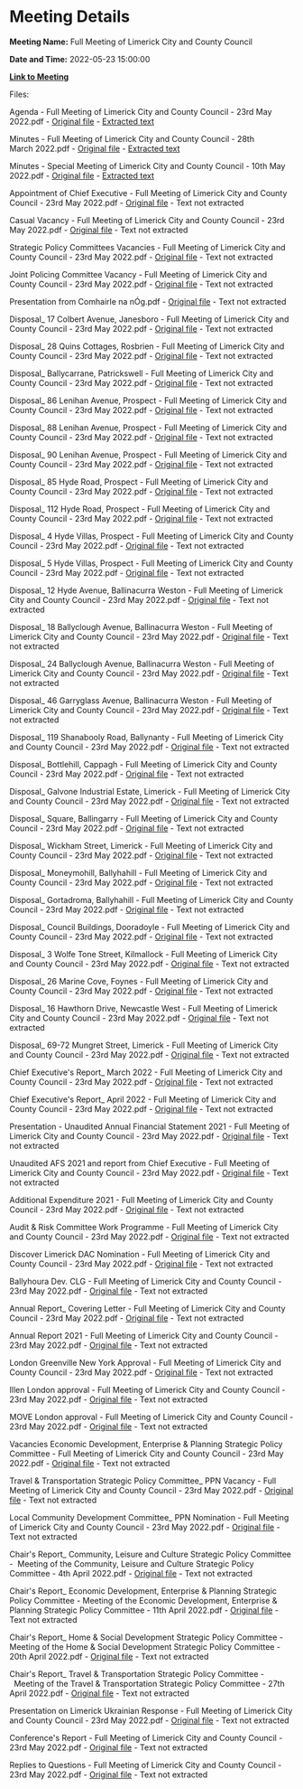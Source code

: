 # Meeting Details

**Meeting Name:** Full Meeting of Limerick City and County Council

**Date and Time:** 2022-05-23 15:00:00

**[Link to Meeting](https://www.limerick.ie/council/whats-on/full-meeting-limerick-city-and-county-council-49)**

Files: 

Agenda - Full Meeting of Limerick City and County Council - 23rd May 2022.pdf - [Original file](https://www.limerick.ie/sites/default/files/media/documents/2022-05/00%20Agenda%20Ordinary%20Meeting%2023.05.2022.pdf) - [Extracted text](./Agenda%20-%C2%A0Full%20Meeting%20of%20Limerick%20City%20and%20County%20Council%20-%2023rd%20May%202022.md)

Minutes - Full Meeting of Limerick City and County Council - 28th March 2022.pdf - [Original file](https://www.limerick.ie/sites/default/files/media/documents/2022-05/01%20%28a%29%20Minutes%20Council%20Meeting%2028.03.2022.pdf) - [Extracted text](./Minutes%20-%C2%A0Full%20Meeting%20of%20Limerick%20City%20and%20County%20Council%20-%2028th%20March%C2%A02022.md)

Minutes - Special Meeting of Limerick City and County Council - 10th May 2022.pdf - [Original file](https://www.limerick.ie/sites/default/files/media/documents/2022-05/01%20%28b%29%20Minutes%20Special%20Meeting%2010.05.2022_0.pdf) - [Extracted text](./Minutes%C2%A0-%20Special%20Meeting%20of%20Limerick%20City%20and%20County%20Council%20-%2010th%20May%202022.md)

Appointment of Chief Executive - Full Meeting of Limerick City and County Council - 23rd May 2022.pdf - [Original file](https://www.limerick.ie/sites/default/files/media/documents/2022-05/02%20Appointment%20of%20Chief%20Executive.pdf) - Text not extracted

Casual Vacancy - Full Meeting of Limerick City and County Council - 23rd May 2022.pdf - [Original file](https://www.limerick.ie/sites/default/files/media/documents/2022-05/03%20Casual%20Vacancy.pdf) - Text not extracted

Strategic Policy Committees Vacancies - Full Meeting of Limerick City and County Council - 23rd May 2022.pdf - [Original file](https://www.limerick.ie/sites/default/files/media/documents/2022-05/04%20%28i%29%20and%20%28ii%29%20SPC%20Vacancies.pdf) - Text not extracted

Joint Policing Committee Vacancy - Full Meeting of Limerick City and County Council - 23rd May 2022.pdf - [Original file](https://www.limerick.ie/sites/default/files/media/documents/2022-05/04%20%28iii%29%20Joint%20Policing%20Committee%20Vacancy.pdf) - Text not extracted

Presentation from Comhairle na nÓg.pdf - [Original file](https://www.limerick.ie/sites/default/files/media/documents/2022-06/Comhairle-na-nOg-presentation.pdf) - Text not extracted

Disposal_ 17 Colbert Avenue, Janesboro - Full Meeting of Limerick City and County Council - 23rd May 2022.pdf - [Original file](https://www.limerick.ie/sites/default/files/media/documents/2022-05/07%20%28a%29%20Disposal%20-%2017%20Colbert%20Ave.%2C%20Janesboro.pdf) - Text not extracted

Disposal_ 28 Quins Cottages, Rosbrien - Full Meeting of Limerick City and County Council - 23rd May 2022.pdf - [Original file](https://www.limerick.ie/sites/default/files/media/documents/2022-05/07%20%28b%29%20Disposal%20-%2028%20Quins%20Cottages%2C%20Rosbrien.pdf) - Text not extracted

Disposal_ Ballycarrane, Patrickswell - Full Meeting of Limerick City and County Council - 23rd May 2022.pdf - [Original file](https://www.limerick.ie/sites/default/files/media/documents/2022-05/07%20%28c%29%20Disposal%20-%20Ballycarrane%2C%20Patrickswell.pdf) - Text not extracted

Disposal_ 86 Lenihan Avenue, Prospect - Full Meeting of Limerick City and County Council - 23rd May 2022.pdf - [Original file](https://www.limerick.ie/sites/default/files/media/documents/2022-05/07%20%28d%29%20Disposal%20-%2086%20Lenihan%20Avenue%2C%20Prospect.pdf) - Text not extracted

Disposal_ 88 Lenihan Avenue, Prospect - Full Meeting of Limerick City and County Council - 23rd May 2022.pdf - [Original file](https://www.limerick.ie/sites/default/files/media/documents/2022-05/07%20%28e%29%20Disposal%20-%2088%20Lenihan%20Avenue%2C%20Prospect.pdf) - Text not extracted

Disposal_ 90 Lenihan Avenue, Prospect - Full Meeting of Limerick City and County Council - 23rd May 2022.pdf - [Original file](https://www.limerick.ie/sites/default/files/media/documents/2022-05/07%20%28f%29%20Disposal%20-%2090%20Lenihan%20Avenue%2C%20Prospect.pdf) - Text not extracted

Disposal_ 85 Hyde Road, Prospect - Full Meeting of Limerick City and County Council - 23rd May 2022.pdf - [Original file](https://www.limerick.ie/sites/default/files/media/documents/2022-05/07%20%28g%29%20Disposal%20-%2085%20Hyde%20Road%2C%20Prospect.pdf) - Text not extracted

Disposal_ 112 Hyde Road, Prospect - Full Meeting of Limerick City and County Council - 23rd May 2022.pdf - [Original file](https://www.limerick.ie/sites/default/files/media/documents/2022-05/07%20%28h%29%20Disposal%20-%20112%20Hyde%20Road%2C%20Prospect.pdf) - Text not extracted

Disposal_ 4 Hyde Villas, Prospect - Full Meeting of Limerick City and County Council - 23rd May 2022.pdf - [Original file](https://www.limerick.ie/sites/default/files/media/documents/2022-05/07%20%28i%29%20Disposal%20-%204%20Hyde%20Villas%2C%20Prospect.pdf) - Text not extracted

Disposal_ 5 Hyde Villas, Prospect - Full Meeting of Limerick City and County Council - 23rd May 2022.pdf - [Original file](https://www.limerick.ie/sites/default/files/media/documents/2022-05/07%20%28j%29%20Disposal%20-%205%20Hyde%20Villas%2C%20Prospect.pdf) - Text not extracted

Disposal_ 12 Hyde Avenue, Ballinacurra Weston - Full Meeting of Limerick City and County Council - 23rd May 2022.pdf - [Original file](https://www.limerick.ie/sites/default/files/media/documents/2022-05/07%20%28k%29%20Disposal%20-%2012%20Hyde%20Avenue%2C%20Ballinacurra%20Weston.pdf) - Text not extracted

Disposal_ 18 Ballyclough Avenue, Ballinacurra Weston - Full Meeting of Limerick City and County Council - 23rd May 2022.pdf - [Original file](https://www.limerick.ie/sites/default/files/media/documents/2022-05/07%20%28l%29%20Disposal%20-%2018%20Ballyclough%20Avenue%2C%20Ballinacurra%20Weston.pdf) - Text not extracted

Disposal_ 24 Ballyclough Avenue, Ballinacurra Weston - Full Meeting of Limerick City and County Council - 23rd May 2022.pdf - [Original file](https://www.limerick.ie/sites/default/files/media/documents/2022-05/07%20%28m%29%20Disposal%20-%2024%20Ballyclough%20Ave%2C%20Ballinacurra%20Weston.pdf) - Text not extracted

Disposal_ 46 Garryglass Avenue, Ballinacurra Weston - Full Meeting of Limerick City and County Council - 23rd May 2022.pdf - [Original file](https://www.limerick.ie/sites/default/files/media/documents/2022-05/07%20%28n%29%20Disposal%20-%2046%20Garryglass%20Avenue%2C%20Ballinacurra%20Weston.pdf) - Text not extracted

Disposal_ 119 Shanabooly Road, Ballynanty - Full Meeting of Limerick City and County Council - 23rd May 2022.pdf - [Original file](https://www.limerick.ie/sites/default/files/media/documents/2022-05/07%20%28o%29%20Disposal%20-%20119%20Shanabooly%20Road%2C%20Ballynanty.pdf) - Text not extracted

Disposal_ Bottlehill, Cappagh - Full Meeting of Limerick City and County Council - 23rd May 2022.pdf - [Original file](https://www.limerick.ie/sites/default/files/media/documents/2022-05/07%20%28p%29%20Disposal%20-%20Bottlehill%2C%20Cappagh.pdf) - Text not extracted

Disposal_ Galvone Industrial Estate, Limerick - Full Meeting of Limerick City and County Council - 23rd May 2022.pdf - [Original file](https://www.limerick.ie/sites/default/files/media/documents/2022-05/07%20%28q%29%20Disposal%20-%20Galvone%20Industrial%20Estate%2C%20Limerick..pdf) - Text not extracted

Disposal_ Square, Ballingarry - Full Meeting of Limerick City and County Council - 23rd May 2022.pdf - [Original file](https://www.limerick.ie/sites/default/files/media/documents/2022-05/07%20%28r%29%20Disposal%20-%20Square%2C%20Ballingarry.pdf) - Text not extracted

Disposal_ Wickham Street, Limerick - Full Meeting of Limerick City and County Council - 23rd May 2022.pdf - [Original file](https://www.limerick.ie/sites/default/files/media/documents/2022-05/07%20%28s%29%20Disposal%20-%20Wickham%20Street%2C%20Limerick.pdf) - Text not extracted

Disposal_ Moneymohill, Ballyhahill - Full Meeting of Limerick City and County Council - 23rd May 2022.pdf - [Original file](https://www.limerick.ie/sites/default/files/media/documents/2022-05/07%20%28t%29%20Disposal%20-%20Moneymohill%2C%20Ballyhahill.pdf) - Text not extracted

Disposal_ Gortadroma, Ballyhahill - Full Meeting of Limerick City and County Council - 23rd May 2022.pdf - [Original file](https://www.limerick.ie/sites/default/files/media/documents/2022-05/07%20%28u%29%20Disposal%20-%20Gortadroma%2C%20Ballyhahill.pdf) - Text not extracted

Disposal_ Council Buildings, Dooradoyle - Full Meeting of Limerick City and County Council - 23rd May 2022.pdf - [Original file](https://www.limerick.ie/sites/default/files/media/documents/2022-05/07%20%28v%29%20Disposal%20-%20Council%20Buildings%2C%20Dooradoyle.pdf) - Text not extracted

Disposal_ 3 Wolfe Tone Street, Kilmallock - Full Meeting of Limerick City and County Council - 23rd May 2022.pdf - [Original file](https://www.limerick.ie/sites/default/files/media/documents/2022-05/07%20%28w%29%20Disposal%20-%203%20Wolfe%20Tone%20Street%2C%20Kilmallock.pdf) - Text not extracted

Disposal_ 26 Marine Cove, Foynes - Full Meeting of Limerick City and County Council - 23rd May 2022.pdf - [Original file](https://www.limerick.ie/sites/default/files/media/documents/2022-05/07%20%28x%29%20Disposal%20-%2026%20Marine%20Cove%2C%20Foynes.pdf) - Text not extracted

Disposal_ 16 Hawthorn Drive, Newcastle West - Full Meeting of Limerick City and County Council - 23rd May 2022.pdf - [Original file](https://www.limerick.ie/sites/default/files/media/documents/2022-05/07%20%28y%29%20Disposal%20-%2016%20Hawthorn%20Drive%2C%20NCW.pdf) - Text not extracted

Disposal_ 69-72 Mungret Street, Limerick - Full Meeting of Limerick City and County Council - 23rd May 2022.pdf - [Original file](https://www.limerick.ie/sites/default/files/media/documents/2022-05/07%20%28z%29%20Disposal%20-%2069-72%20Mungret%20Street%2C%20Limerick.pdf) - Text not extracted

Chief Executive's Report_ March 2022 - Full Meeting of Limerick City and County Council - 23rd May 2022.pdf - [Original file](https://www.limerick.ie/sites/default/files/media/documents/2022-05/08%20%28a%29%20%28i%29%20Chief%20Executive%27s%20Report%20-%20March%202022.pdf) - Text not extracted

Chief Executive's Report_ April 2022 - Full Meeting of Limerick City and County Council - 23rd May 2022.pdf - [Original file](https://www.limerick.ie/sites/default/files/media/documents/2022-05/08%20%28a%29%20%28ii%29%20Chief%20Executive%27s%20Report%20-%20April%202022.pdf) - Text not extracted

Presentation - Unaudited Annual Financial Statement 2021 - Full Meeting of Limerick City and County Council - 23rd May 2022.pdf - [Original file](https://www.limerick.ie/sites/default/files/media/documents/2022-05/Unaudited%20Annual%20Financial%20Statement%202021%20Council.pdf) - Text not extracted

Unaudited AFS 2021 and report from Chief Executive - Full Meeting of Limerick City and County Council - 23rd May 2022.pdf - [Original file](https://www.limerick.ie/sites/default/files/media/documents/2022-05/08%20%28b%29%20Unaudited%20AFS%202021%20and%20report%20from%20Chief%20Executive.pdf) - Text not extracted

Additional Expenditure 2021 - Full Meeting of Limerick City and County Council - 23rd May 2022.pdf - [Original file](https://www.limerick.ie/sites/default/files/media/documents/2022-05/08%20%28c%29%20Additional%20Expenditure%202021.pdf) - Text not extracted

Audit & Risk Committee Work Programme - Full Meeting of Limerick City and County Council - 23rd May 2022.pdf - [Original file](https://www.limerick.ie/sites/default/files/media/documents/2022-05/08%20%28d%29%20Audit%20%26%20Risk%20Committee%20Work%20Programme.pdf) - Text not extracted

Discover Limerick DAC Nomination - Full Meeting of Limerick City and County Council - 23rd May 2022.pdf - [Original file](https://www.limerick.ie/sites/default/files/media/documents/2022-05/08%20%28e%29%20Discover%20Limerick%20DAC%20Nomination.pdf) - Text not extracted

Ballyhoura Dev. CLG - Full Meeting of Limerick City and County Council - 23rd May 2022.pdf - [Original file](https://www.limerick.ie/sites/default/files/media/documents/2022-05/08%20%28f%29%20Ballyhoura%20Dev.%20CLG.pdf) - Text not extracted

Annual Report_ Covering Letter - Full Meeting of Limerick City and County Council - 23rd May 2022.pdf - [Original file](https://www.limerick.ie/sites/default/files/media/documents/2022-05/08%20%28g%29%20Annual%20Report%20-%20Covering%20Letter.pdf) - Text not extracted

Annual Report 2021 - Full Meeting of Limerick City and County Council - 23rd May 2022.pdf - [Original file](https://www.limerick.ie/sites/default/files/media/documents/2022-05/08%20%28g%29%20Annual%20Report%202021.pdf) - Text not extracted

London Greenville New York Approval - Full Meeting of Limerick City and County Council - 23rd May 2022.pdf - [Original file](https://www.limerick.ie/sites/default/files/media/documents/2022-05/08%20%28h%29%20%28i%29%20London%20Greenville%20New%20York%20Approval.pdf) - Text not extracted

Illen London approval - Full Meeting of Limerick City and County Council - 23rd May 2022.pdf - [Original file](https://www.limerick.ie/sites/default/files/media/documents/2022-05/08%20%28h%29%20%28ii%29%20Illen%20London%20approval.pdf) - Text not extracted

MOVE London approval - Full Meeting of Limerick City and County Council - 23rd May 2022.pdf - [Original file](https://www.limerick.ie/sites/default/files/media/documents/2022-05/08%20%28h%29%20%28iii%29%20MOVE%20London%20approval.pdf) - Text not extracted

Vacancies Economic Development, Enterprise & Planning Strategic Policy Committee - Full Meeting of Limerick City and County Council - 23rd May 2022.pdf - [Original file](https://www.limerick.ie/sites/default/files/media/documents/2022-05/08%20%28i%29%20Vacancies%20Econ.%20Dev.%20Enterprise%20%26%20Planning%20SPC.pdf) - Text not extracted

Travel & Transportation Strategic Policy Committee_ PPN Vacancy - Full Meeting of Limerick City and County Council - 23rd May 2022.pdf - [Original file](https://www.limerick.ie/sites/default/files/media/documents/2022-05/08%20%28j%29%20T%26T%20SPC%20-%20PPN%20Vacancy%20.pdf) - Text not extracted

Local Community Development Committee_ PPN Nomination - Full Meeting of Limerick City and County Council - 23rd May 2022.pdf - [Original file](https://www.limerick.ie/sites/default/files/media/documents/2022-05/08%20%28k%29%20LCDC%20-%20PPN%20nomination.pdf) - Text not extracted

Chair's Report_ Community, Leisure and Culture Strategic Policy Committee -  Meeting of the Community, Leisure and Culture Strategic Policy Committee - 4th April 2022.pdf - [Original file](https://www.limerick.ie/sites/default/files/media/documents/2022-05/08%20%28l%29%20%28i%29%20Chair%27s%20Report%20CLC%20SPC%2004.04.2022.pdf) - Text not extracted

Chair's Report_ Economic Development, Enterprise & Planning Strategic Policy Committee - Meeting of the Economic Development, Enterprise & Planning Strategic Policy Committee - 11th April 2022.pdf - [Original file](https://www.limerick.ie/sites/default/files/media/documents/2022-05/08%20%28l%29%20%28ii%29%20Chair%27s%20Report%20-%20Econ%20Dev%20SPC%2011.04.2022.pdf) - Text not extracted

Chair's Report_ Home & Social Development Strategic Policy Committee - Meeting of the Home & Social Development Strategic Policy Committee - 20th April 2022.pdf - [Original file](https://www.limerick.ie/sites/default/files/media/documents/2022-05/08%20%28l%29%20%28iii%29%20Chair%27s%20Report%20-%20Home%20%26%20Soc.%20Dev.%20SPC%2020.04.2022.pdf) - Text not extracted

Chair's Report_ Travel & Transportation Strategic Policy Committee -  Meeting of the Travel & Transportation Strategic Policy Committee - 27th April 2022.pdf - [Original file](https://www.limerick.ie/sites/default/files/media/documents/2022-05/08%20%28l%29%20%28iv%29%20Chair%27s%20Report%20-%20Travel%20%26%20Transp.%20SPC%2027.04.2022.pdf) - Text not extracted

Presentation on Limerick Ukrainian Response - Full Meeting of Limerick City and County Council - 23rd May 2022.pdf - [Original file](https://www.limerick.ie/sites/default/files/media/documents/2022-05/09%20Presentation%20on%20Limerick%20Ukrainian%20Response%20-%20Update.pdf) - Text not extracted

Conference's Report - Full Meeting of Limerick City and County Council - 23rd May 2022.pdf - [Original file](https://www.limerick.ie/sites/default/files/media/documents/2022-05/10%20%28b%29%20Conferences%20Report.pdf) - Text not extracted

Replies to Questions - Full Meeting of Limerick City and County Council - 23rd May 2022.pdf - [Original file](https://www.limerick.ie/sites/default/files/media/documents/2022-05/Replies%20to%20Questions%20-%20May%202022.pdf) - Text not extracted

